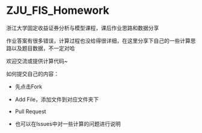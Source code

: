# ZJU_FIS_Homework

浙江大学固定收益证券分析与模型课程，课后作业思路和数据分享

作业答案有很多错误，计算过程也没给得很详细，在这里分享下自己的一些计算思路以及题目数据，不一定对哈

欢迎交流或提供计算代码~

如何提交自己的内容：

- 先点击Fork

- Add File，添加文件到对应文件夹下

- Pull Request

- 也可以在Issues中对一些计算的问题进行说明
